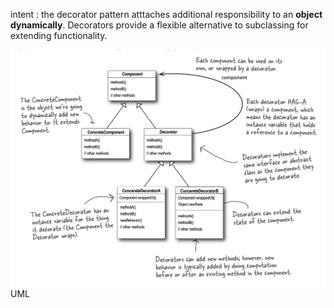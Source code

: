 intent :
 the decorator pattern atttaches additional responsibility to an <b>object dynamically</b>. Decorators provide a flexible alternative to subclassing for extending functionality.
 
<img src='./UML.png'>UML</img>
